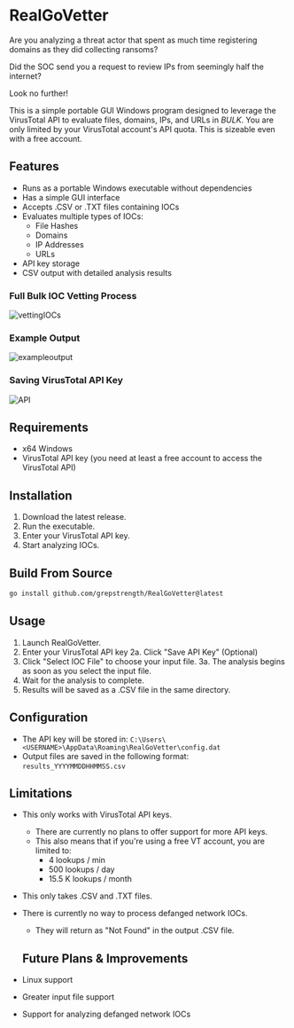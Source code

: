 # RealGoVetter

Are you analyzing a threat actor that spent as much time registering domains as they did collecting ransoms? 

Did the SOC send you a request to review IPs from seemingly half the internet? 

Look no further!

This is a simple portable GUI Windows program designed to leverage the VirusTotal API to evaluate files, domains, IPs, and URLs in *BULK*. You are only limited by your VirusTotal account's API quota. This is sizeable even with a free account. 

## Features

- Runs as a portable Windows executable without dependencies 
- Has a simple GUI interface
- Accepts .CSV or .TXT files containing IOCs
- Evaluates multiple types of IOCs:
  - File Hashes
  - Domains
  - IP Addresses
  - URLs
- API key storage
- CSV output with detailed analysis results

### Full Bulk IOC Vetting Process

![vettingIOCs](https://github.com/user-attachments/assets/8d0b8e97-0f94-4f08-9224-fe1bb7646771)

### Example Output

![exampleoutput](https://github.com/user-attachments/assets/801d523e-dc94-4ed2-919b-ef66518f244e)

### Saving VirusTotal API Key

![API](https://github.com/user-attachments/assets/93a60e1a-fd6c-4f40-a97f-dd3278087422)

## Requirements

- x64 Windows
- VirusTotal API key (you need at least a free account to access the VirusTotal API)

## Installation

1. Download the latest release.
2. Run the executable.
3. Enter your VirusTotal API key.
4. Start analyzing IOCs.

## Build From Source
```bash
go install github.com/grepstrength/RealGoVetter@latest
```
## Usage

1. Launch RealGoVetter.
2. Enter your VirusTotal API key
  2a. Click "Save API Key" (Optional)
3. Click "Select IOC File" to choose your input file.
  3a. The analysis begins as soon as you select the input file.
4. Wait for the analysis to complete.
5. Results will be saved as a .CSV file in the same directory.

## Configuration

- The API key will be stored in: `C:\Users\<USERNAME>\AppData\Roaming\RealGoVetter\config.dat`
- Output files are saved in the following format: `results_YYYYMMDDHHMMSS.csv`

## Limitations

- This only works with VirusTotal API keys. 
  - There are currently no plans to offer support for more API keys. 
  - This also means that if you're using a free VT account, you are limited to:
    - 4 lookups / min 
    - 500 lookups / day 
    - 15.5 K lookups / month 
- This only takes .CSV and .TXT files. 
- There is currently no way to process defanged network IOCs. 
  - They will return as "Not Found" in the output .CSV file. 

  ## Future Plans & Improvements

- Linux support
- Greater input file support
- Support for analyzing defanged network IOCs